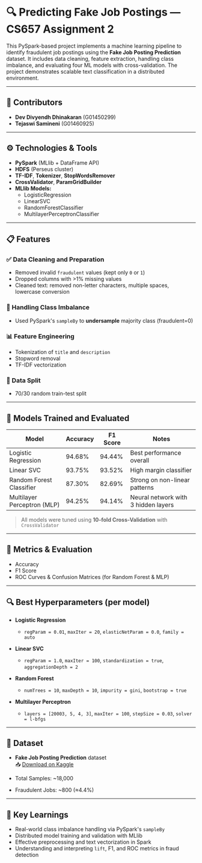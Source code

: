 # 🔍 Predicting Fake Job Postings — CS657 Assignment 2

This PySpark-based project implements a machine learning pipeline to identify fraudulent job postings using the **Fake Job Posting Prediction** dataset. It includes data cleaning, feature extraction, handling class imbalance, and evaluating four ML models with cross-validation. The project demonstrates scalable text classification in a distributed environment.

---

## 👥 Contributors

- **Dev Divyendh Dhinakaran** (G01450299)  
- **Tejaswi Samineni** (G01460925)

---

## ⚙️ Technologies & Tools

- **PySpark** (MLlib + DataFrame API)
- **HDFS** (Perseus cluster)
- **TF-IDF**, **Tokenizer**, **StopWordsRemover**
- **CrossValidator**, **ParamGridBuilder**
- **MLlib Models:**
  - LogisticRegression
  - LinearSVC
  - RandomForestClassifier
  - MultilayerPerceptronClassifier

---

## 📋 Features

### ✅ Data Cleaning and Preparation
- Removed invalid `fraudulent` values (kept only `0` or `1`)
- Dropped columns with >1% missing values
- Cleaned text: removed non-letter characters, multiple spaces, lowercase conversion

### 🧮 Handling Class Imbalance
- Used PySpark's `sampleBy` to **undersample** majority class (fraudulent=0)

### 📊 Feature Engineering
- Tokenization of `title` and `description`
- Stopword removal
- TF-IDF vectorization

### 🔀 Data Split
- 70/30 random train-test split

---

## 🤖 Models Trained and Evaluated

| Model                        | Accuracy | F1 Score | Notes                                     |
|-----------------------------|----------|----------|-------------------------------------------|
| Logistic Regression         | 94.68%   | 94.44%   | Best performance overall                  |
| Linear SVC                  | 93.75%   | 93.52%   | High margin classifier                    |
| Random Forest Classifier    | 87.30%   | 82.69%   | Strong on non-linear patterns             |
| Multilayer Perceptron (MLP) | 94.25%   | 94.14%   | Neural network with 3 hidden layers       |

> All models were tuned using **10-fold Cross-Validation** with `CrossValidator`

---

## 🧪 Metrics & Evaluation

- Accuracy
- F1 Score
- ROC Curves & Confusion Matrices (for Random Forest & MLP)

---

## 🔍 Best Hyperparameters (per model)

- **Logistic Regression**
  - `regParam = 0.01`, `maxIter = 20`, `elasticNetParam = 0.0`, `family = auto`

- **Linear SVC**
  - `regParam = 1.0`, `maxIter = 100`, `standardization = true`, `aggregationDepth = 2`

- **Random Forest**
  - `numTrees = 10`, `maxDepth = 10`, `impurity = gini`, `bootstrap = true`

- **Multilayer Perceptron**
  - `layers = [20003, 5, 4, 3]`, `maxIter = 100`, `stepSize = 0.03`, `solver = l-bfgs`

---

## 📌 Dataset

- **Fake Job Posting Prediction** dataset  
  📥 [Download on Kaggle](https://www.kaggle.com/datasets/shivamb/real-or-fake-fake-jobposting-prediction)

- Total Samples: ~18,000  
- Fraudulent Jobs: ~800 (≈4.4%)  

---

## 🧠 Key Learnings

- Real-world class imbalance handling via PySpark's `sampleBy`
- Distributed model training and validation with MLlib
- Effective preprocessing and text vectorization in Spark
- Understanding and interpreting `lift`, F1, and ROC metrics in fraud detection
